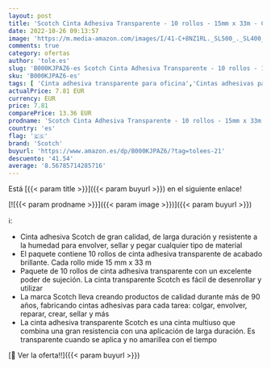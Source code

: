 ```yaml
---
layout: post
title: 'Scotch Cinta Adhesiva Transparente - 10 rollos - 15mm x 33m - Cinta Adhesiva para Uso General para el Colegio  el Hogar y la Oficina'
date: 2022-10-26 09:13:57
image: 'https://m.media-amazon.com/images/I/41-C+8NZ1RL._SL500_._SL400_.jpg'
comments: true
category: ofertas
author: 'tole.es'
slug: 'B000KJPAZ6-es Scotch Cinta Adhesiva Transparente - 10 rollos - 15mm x...'
sku: 'B000KJPAZ6-es'
tags: [ 'Cinta adhesiva transparente para oficina','Cintas adhesivas para oficina','Cintas, adhesivos y sujeciones','Material de oficina','Oficina y papelería','adhesiva','cinta','scotch','🇪🇸', ]
actualPrice: 7.81 EUR
currency: EUR
price: 7.81
comparePrice: 13.36 EUR
prodname: 'Scotch Cinta Adhesiva Transparente - 10 rollos - 15mm x 33m - Cinta Adhesiva para Uso General para el Colegio  el Hogar y la Oficina'
country: 'es'
flag: '🇪🇸'
brand: 'Scotch'
buyurl: 'https://www.amazon.es/dp/B000KJPAZ6/?tag=tolees-21'
descuento: '41.54'
average: '8.56785714285716'
---
```


Está [{{< param title >}}]({{< param buyurl >}}) en el siguiente enlace!

[![{{< param prodname >}}]({{< param image >}})]({{< param buyurl >}})

ℹ️:

- Cinta adhesiva Scotch de gran calidad, de larga duración y resistente a la humedad para envolver, sellar y pegar cualquier tipo de material
- El paquete contiene 10 rollos de cinta adhesiva transparente de acabado brillante. Cada rollo mide 15 mm x 33 m
- Paquete de 10 rollos de cinta adhesiva transparente con un excelente poder de sujeción. La cinta transparente Scotch es fácil de desenrollar y utilizar
- La marca Scotch lleva creando productos de calidad durante más de 90 años, fabricando cintas adhesivas para cada tarea: colgar, envolver, reparar, crear, sellar y más
- La cinta adhesiva transparente Scotch es una cinta multiuso que combina una gran resistencia con una aplicación de larga duración. Es transparente cuando se aplica y no amarillea con el tiempo

[🛒 Ver la oferta!!]({{< param buyurl >}})
